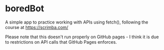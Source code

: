 # boredBot
A simple app to practice working with APIs using fetch(), following the course at https://scrimba.com/

Please note that this doesn't run properly on GitHub pages - I think it is due to restrictions on API calls that GitHub Pages enforces.
